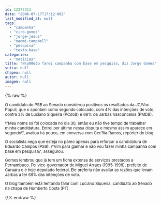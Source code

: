 ```yaml
---
id: 12372313
date: "2006-07-17T17:12:00Z"
last_modified_at: null
tags:
  - "campanha"
  - "ciro-gomes"
  - "jorge-jesus"
  - "naomi-campbell"
  - "pesquisa"
  - "texto-base"
categories:
  - "noticias"
title: "N\u00e3o farei campanha com base em pesquisa, diz Jorge Gomes"
sutia: null
chapeu: null
autor: null
imagem: null
---
```

{\% raw %}
<p><FONT size=2></p>
<p><P>O candidato do PSB ao Senado considerou positivos os resultados da JC/Vox Populi, que o apontam como segundo colocado, com 4% das intenções de voto, contra 3% de Luciano Siqueira (PCdoB) e 66% de Jarbas Vasconcelos (PMDB). </P></p>
<p><P>\"Meu nome só foi colocada no dia 30, então eu não tive tempo de trabalhar minha candidatura. Entrei por último nessa disputa e mesmo assim apareço em segundo\", avaliou há pouco, em conversa com Cec?lia Ramos, repórter do blog. </P></p>
<p><P>O socialista nega que esteja no páreo apenas para reforçar a candidatura de Eduardo Campos (PSB). \"Vim para ganhar e não vou fazer minha campanha com base em pesquisa\", assegurou.</P></p>
<p><P>Gomes lembrou que já tem um ficha extensa de serviços prestados a Pernambuco. Foi vice-governador de Miguel Arraes (1995-1998), prefeito de Caruaru e é hoje deputado federal. Ele preferiu não avaliar as razões que levam Jarbas a ter 66% das intenções de voto.</P></p>
<p><P>O blog também está tentando falar com Luciano Siqueira, candidato ao Senado na chapa de Humberto Costa (PT).</P></FONT> </p>
{\% endraw %}